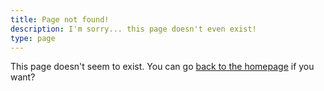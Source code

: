```yaml
---
title: Page not found!
description: I'm sorry... this page doesn't even exist!
type: page
---
```


This page doesn't seem to exist. You can go [back to the homepage](/) if you want?
